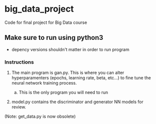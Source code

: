# big_data_project
Code for final project for Big Data course

## Make sure to run using python3
- depency versions shouldn't matter in order to run program

### Instructions

1. The main program is gan.py. This is where you can alter hyperparamenters (epochs, learning rate, beta, etc...) to fine tune the neural network training process.

&nbsp; &nbsp; &nbsp; &nbsp; a. This is the only program you will need to run

2. model.py contains the discriminator and generator NN models for review.


(Note: get_data.py is now obsolete)
